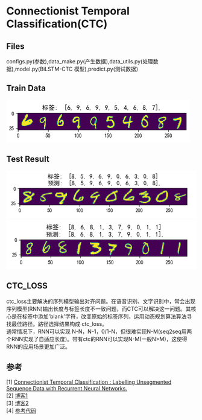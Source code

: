 # Connectionist Temporal Classification(CTC)  
 
## Files  
configs.py(参数),data_make.py(产生数据),data_utils.py(处理数据),model.py(BiLSTM-CTC 模型),predict.py(测试数据)  
  
## Train Data  
![](https://github.com/Sunsapience/RNN_CTC/blob/master/show/Figure_.png)  
  
## Test Result  
![](https://github.com/Sunsapience/RNN_CTC/blob/master/show/Figure_1-1.png)  
![](https://github.com/Sunsapience/RNN_CTC/blob/master/show/Figure_1-2.png)  
  
## CTC_LOSS
ctc_loss主要解决的序列模型输出对齐问题。在语音识别、文字识别中，常会出现序列模型(RNN)输出长度与标签长度不一致问题，而CTC可以解决这一问题。其核心是在标签中添加'blank'字符，改变原始的标签序列，运用动态规划算法算法寻找最佳路径。路径选择结果构成 ctc_loss。    
通常情况下，RNN可以实现 N-N，N-1，0/1-N，但很难实现N-M(seq2seq用两个RNN实现了自适应长度)。带有ctc的RNN可以实现N-M(一般N>M)，这使得RNN的应用场景更加广泛。  
  
## 参考  
[1] [Connectionist Temporal Classification : Labelling Unsegmented Sequence Data with Recurrent Neural Networks.](https://dblp.uni-trier.de/db/conf/icml/icml2006.html)  
[2] [博客1](https://xiaodu.io/ctc-explained/)  
[3] [博客2](https://blog.csdn.net/JackyTintin/article/details/79425866)  
[4] [参考代码](https://github.com/stardut/ctc-ocr-tensorflow)

